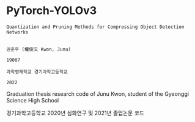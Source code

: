 # PyTorch-YOLOv3
```
Quantization and Pruning Methods for Compressing Object Detection Networks


권준우 (權俊又 Kwon, Junu)

19007

과학영재학교 경기과학고등학교

2022
```

Graduation thesis research code of Junu Kwon, student of the Gyeonggi Science High School

경기과학고등학교 2020년 심화연구 및 2021년 졸업논문 코드
